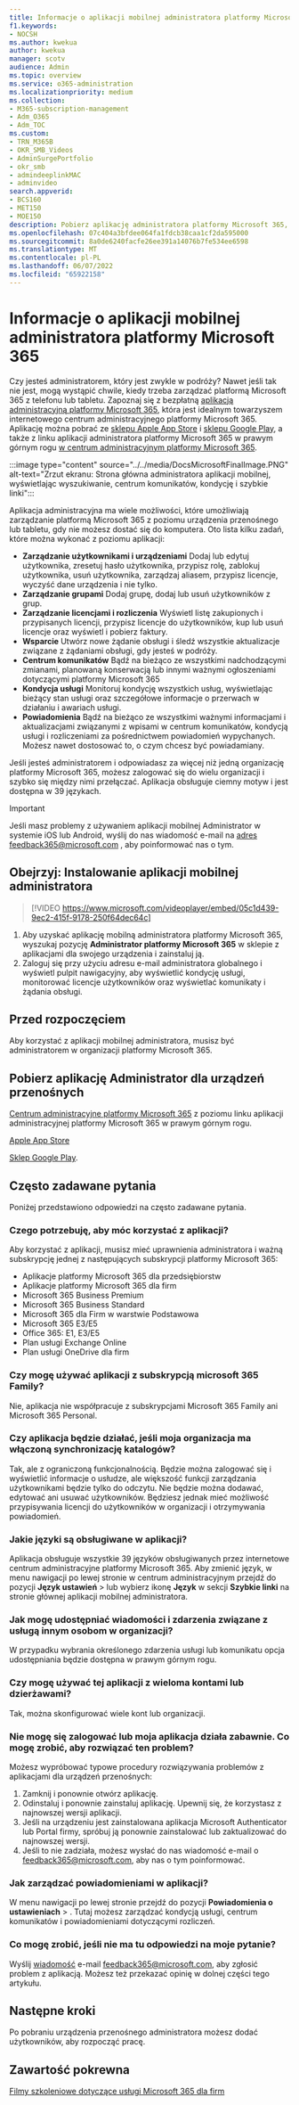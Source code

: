 ```yaml
---
title: Informacje o aplikacji mobilnej administratora platformy Microsoft 365
f1.keywords:
- NOCSH
ms.author: kwekua
author: kwekua
manager: scotv
audience: Admin
ms.topic: overview
ms.service: o365-administration
ms.localizationpriority: medium
ms.collection:
- M365-subscription-management
- Adm_O365
- Adm_TOC
ms.custom:
- TRN_M365B
- OKR_SMB_Videos
- AdminSurgePortfolio
- okr_smb
- admindeeplinkMAC
- adminvideo
search.appverid:
- BCS160
- MET150
- MOE150
description: Pobierz aplikację administratora platformy Microsoft 365, towarzysza internetowego centrum administracyjnego platformy Microsoft 365, aby zarządzać organizacją online z telefonu lub tabletu.
ms.openlocfilehash: 07c404a3bfdee064fa1fdcb38caa1cf2da595000
ms.sourcegitcommit: 8a0de6240facfe26ee391a14076b7fe534ee6598
ms.translationtype: MT
ms.contentlocale: pl-PL
ms.lasthandoff: 06/07/2022
ms.locfileid: "65922158"
---
```

# <a name="about-the-microsoft-365-admin-mobile-app"></a>Informacje o aplikacji mobilnej administratora platformy Microsoft 365

Czy jesteś administratorem, który jest zwykle w podróży? Nawet jeśli tak nie jest, mogą wystąpić chwile, kiedy trzeba zarządzać platformą Microsoft 365 z telefonu lub tabletu. Zapoznaj się z bezpłatną [aplikacją administracyjną platformy Microsoft 365](https://go.microsoft.com/fwlink/?LinkID=627216), która jest idealnym towarzyszem internetowego centrum administracyjnego platformy Microsoft 365. Aplikację można pobrać ze [sklepu Apple App Store](https://apps.apple.com/app/apple-store/id761397963?pt=80423&ct=docsaboutadminapp&mt=8) i [sklepu Google Play](https://play.google.com/store/apps/details?id=com.ms.office365admin&referrer=utm_source%3Ddocsaboutadminapp%26utm_campaign%25docsaboutadminapp), a także z linku aplikacji administratora platformy Microsoft 365 w prawym górnym rogu <a href="https://go.microsoft.com/fwlink/p/?linkid=2024339" target="_blank">w centrum administracyjnym platformy Microsoft 365</a>.

:::image type="content" source="../../media/DocsMicrosoftFinalImage.PNG" alt-text="Zrzut ekranu: Strona główna administratora aplikacji mobilnej, wyświetlając wyszukiwanie, centrum komunikatów, kondycję i szybkie linki":::

Aplikacja administracyjna ma wiele możliwości, które umożliwiają zarządzanie platformą Microsoft 365 z poziomu urządzenia przenośnego lub tabletu, gdy nie możesz dostać się do komputera. Oto lista kilku zadań, które można wykonać z poziomu aplikacji:

- **Zarządzanie użytkownikami i urządzeniami** Dodaj lub edytuj użytkownika, zresetuj hasło użytkownika, przypisz rolę, zablokuj użytkownika, usuń użytkownika, zarządzaj aliasem, przypisz licencje, wyczyść dane urządzenia i nie tylko.
- **Zarządzanie grupami** Dodaj grupę, dodaj lub usuń użytkowników z grup.
- **Zarządzanie licencjami i rozliczenia** Wyświetl listę zakupionych i przypisanych licencji, przypisz licencje do użytkowników, kup lub usuń licencje oraz wyświetl i pobierz faktury.
- **Wsparcie** Utwórz nowe żądanie obsługi i śledź wszystkie aktualizacje związane z żądaniami obsługi, gdy jesteś w podróży.
- **Centrum komunikatów** Bądź na bieżąco ze wszystkimi nadchodzącymi zmianami, planowaną konserwacją lub innymi ważnymi ogłoszeniami dotyczącymi platformy Microsoft 365
- **Kondycja usługi** Monitoruj kondycję wszystkich usług, wyświetlając bieżący stan usługi oraz szczegółowe informacje o przerwach w działaniu i awariach usługi.
- **Powiadomienia** Bądź na bieżąco ze wszystkimi ważnymi informacjami i aktualizacjami związanymi z wpisami w centrum komunikatów, kondycją usługi i rozliczeniami za pośrednictwem powiadomień wypychanych. Możesz nawet dostosować to, o czym chcesz być powiadamiany.

Jeśli jesteś administratorem i odpowiadasz za więcej niż jedną organizację platformy Microsoft 365, możesz zalogować się do wielu organizacji i szybko się między nimi przełączać. Aplikacja obsługuje ciemny motyw i jest dostępna w 39 językach.
  
> [!IMPORTANT]
> Jeśli masz problemy z używaniem aplikacji mobilnej Administrator w systemie iOS lub Android, wyślij do nas wiadomość e-mail na [adres feedback365@microsoft.com](mailto:feedback365@microsoft.com) , aby poinformować nas o tym.

## <a name="watch-install-the-admin-mobile-app"></a>Obejrzyj: Instalowanie aplikacji mobilnej administratora

> [!VIDEO https://www.microsoft.com/videoplayer/embed/05c1d439-9ec2-415f-9178-250f64dec64c]

1. Aby uzyskać aplikację mobilną administratora platformy Microsoft 365, wyszukaj pozycję  **Administrator platformy Microsoft 365**  w sklepie z aplikacjami dla swojego urządzenia i zainstaluj ją.
2. Zaloguj się przy użyciu adresu e-mail administratora globalnego i wyświetl pulpit nawigacyjny, aby wyświetlić kondycję usługi, monitorować licencje użytkowników oraz wyświetlać komunikaty i żądania obsługi.

## <a name="before-you-begin"></a>Przed rozpoczęciem

Aby korzystać z aplikacji mobilnej administratora, musisz być administratorem w organizacji platformy Microsoft 365.
  
## <a name="download-the-admin-mobile-app"></a>Pobierz aplikację Administrator dla urządzeń przenośnych

<a href="https://go.microsoft.com/fwlink/p/?linkid=2024339" target="_blank">Centrum administracyjne platformy Microsoft 365</a> z poziomu linku aplikacji administracyjnej platformy Microsoft 365 w prawym górnym rogu. 

[Apple App Store](https://apps.apple.com/app/apple-store/id761397963?pt=80423&ct=docsaboutadminapp&mt=8) 

[Sklep Google Play](https://play.google.com/store/apps/details?id=com.ms.office365admin&referrer=utm_source%3Ddocsaboutadminapp%26utm_campaign%25docsaboutadminapp).

## <a name="frequently-asked-questions"></a>Często zadawane pytania

Poniżej przedstawiono odpowiedzi na często zadawane pytania.
  
### <a name="what-do-i-need-to-do-to-be-able-to-use-the-app"></a>Czego potrzebuję, aby móc korzystać z aplikacji?

Aby korzystać z aplikacji, musisz mieć uprawnienia administratora i ważną subskrypcję jednej z następujących subskrypcji platformy Microsoft 365:

- Aplikacje platformy Microsoft 365 dla przedsiębiorstw
- Aplikacje platformy Microsoft 365 dla firm
- Microsoft 365 Business Premium
- Microsoft 365 Business Standard
- Microsoft 365 dla Firm w warstwie Podstawowa
- Microsoft 365 E3/E5
- Office 365: E1, E3/E5
- Plan usługi Exchange Online
- Plan usługi OneDrive dla firm
  
### <a name="can-i-use-the-app-with-my-microsoft-365-family-subscription"></a>Czy mogę używać aplikacji z subskrypcją microsoft 365 Family?

Nie, aplikacja nie współpracuje z subskrypcjami Microsoft 365 Family ani Microsoft 365 Personal.

### <a name="will-the-app-work-if-my-organization-has-directory-synchronization-enabled"></a>Czy aplikacja będzie działać, jeśli moja organizacja ma włączoną synchronizację katalogów?

Tak, ale z ograniczoną funkcjonalnością. Będzie można zalogować się i wyświetlić informacje o usłudze, ale większość funkcji zarządzania użytkownikami będzie tylko do odczytu. Nie będzie można dodawać, edytować ani usuwać użytkowników. Będziesz jednak mieć możliwość przypisywania licencji do użytkowników w organizacji i otrzymywania powiadomień.
  
### <a name="what-languages-are-supported-by-the-app"></a>Jakie języki są obsługiwane w aplikacji?

Aplikacja obsługuje wszystkie 39 języków obsługiwanych przez internetowe centrum administracyjne platformy Microsoft 365. Aby zmienić język, w menu nawigacji po lewej stronie w centrum administracyjnym przejdź do pozycji **Język ustawień** >  lub wybierz ikonę **Język** w sekcji **Szybkie linki** na stronie głównej aplikacji mobilnej administratora.
  
### <a name="how-can-i-share-the-service-incidents-and-messages-with-the-rest-of-my-organization"></a>Jak mogę udostępniać wiadomości i zdarzenia związane z usługą innym osobom w organizacji?

W przypadku wybrania określonego zdarzenia usługi lub komunikatu opcja udostępniania będzie dostępna w prawym górnym rogu.
  
### <a name="can-i-use-this-app-with-multiple-accounts-or-tenants"></a>Czy mogę używać tej aplikacji z wieloma kontami lub dzierżawami?

Tak, można skonfigurować wiele kont lub organizacji.

### <a name="im-unable-to-login-or-my-app-is-acting-funny-what-can-i-do-to-troubleshoot-or-fix-the-issue"></a>Nie mogę się zalogować lub moja aplikacja działa zabawnie. Co mogę zrobić, aby rozwiązać ten problem?

Możesz wypróbować typowe procedury rozwiązywania problemów z aplikacjami dla urządzeń przenośnych:

1. Zamknij i ponownie otwórz aplikację.
1. Odinstaluj i ponownie zainstaluj aplikację. Upewnij się, że korzystasz z najnowszej wersji aplikacji.
1. Jeśli na urządzeniu jest zainstalowana aplikacja Microsoft Authenticator lub Portal firmy, spróbuj ją ponownie zainstalować lub zaktualizować do najnowszej wersji.
1. Jeśli to nie zadziała, możesz wysłać do nas wiadomość e-mail o feedback365@microsoft.com, aby nas o tym poinformować.

### <a name="how-do-i-manage-notifications-in-the-app"></a>Jak zarządzać powiadomieniami w aplikacji?

W menu nawigacji po lewej stronie przejdź do pozycji **Powiadomienia o ustawieniach** > . Tutaj możesz zarządzać kondycją usługi, centrum komunikatów i powiadomieniami dotyczącymi rozliczeń.

### <a name="what-do-i-do-if-my-question-isnt-answered"></a>Co mogę zrobić, jeśli nie ma tu odpowiedzi na moje pytanie?

Wyślij [wiadomość](mailto:feedback365@microsoft.com) e-mail feedback365@microsoft.com, aby zgłosić problem z aplikacją. Możesz też przekazać opinię w dolnej części tego artykułu.

## <a name="next-steps"></a>Następne kroki

Po pobraniu urządzenia przenośnego administratora możesz dodać użytkowników, aby rozpocząć pracę.
  
## <a name="related-content"></a>Zawartość pokrewna

[Filmy szkoleniowe dotyczące usługi Microsoft 365 dla firm](../../business-video/index.yml)
